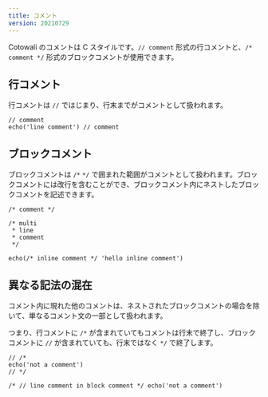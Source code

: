 ```yaml
---
title: コメント
version: 20210729
---
```


Cotowali のコメントは C スタイルです。`// comment` 形式の行コメントと、`/* comment */` 形式のブロックコメントが使用できます。

## 行コメント

行コメントは `//` ではじまり、行末までがコメントとして扱われます。


```
// comment
echo('line comment') // comment
```

## ブロックコメント

ブロックコメントは `/*` `*/` で囲まれた範囲がコメントとして扱われます。ブロックコメントには改行を含むことができ、ブロックコメント内にネストしたブロックコメントを記述できます。

```
/* comment */

/* multi
 * line
 * comment
 */

echo(/* inline comment */ 'hello inline comment')
```

## 異なる記法の混在

コメント内に現れた他のコメントは、ネストされたブロックコメントの場合を除いて、単なるコメント文の一部として扱われます。

つまり、行コメントに `/*` が含まれていてもコメントは行末で終了し、ブロックコメントに `//` が含まれていても、行末ではなく `*/` で終了します。

```
// /*
echo('not a comment')
// */

/* // line comment in block comment */ echo('not a comment')
```
